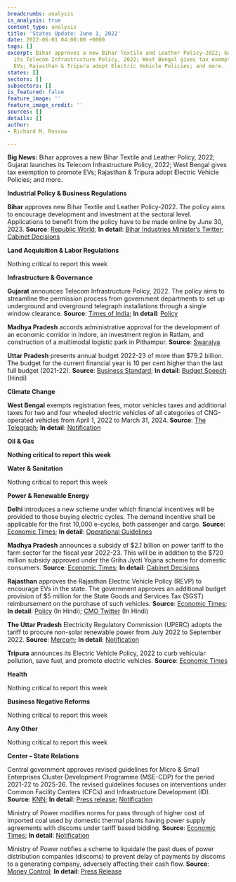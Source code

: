 ```yaml
---
breadcrumbs: analysis
is_analysis: true
content_type: analysis
title: 'States Update: June 1, 2022'
date: 2022-06-01 04:00:00 +0000
tags: []
excerpt: Bihar approves a new Bihar Textile and Leather Policy-2022; Gujarat launches
  its Telecom Infrastructure Policy, 2022; West Bengal gives tax exemption to promote
  EVs; Rajasthan & Tripura adopt Electric Vehicle Policies; and more.
states: []
sectors: []
subsectors: []
is_featured: false
feature_image: ''
feature_image_credit: ''
sources: []
details: []
author:
- Richard M. Rossow

---
```

**Big News:** Bihar approves a new Bihar Textile and Leather Policy, 2022; Gujarat launches its Telecom Infrastructure Policy, 2022; West Bengal gives tax exemption to promote EVs; Rajasthan & Tripura adopt Electric Vehicle Policies; and more.

**Industrial Policy & Business Regulations**

**Bihar** approves new Bihar Textile and Leather Policy-2022. The policy aims to encourage development and investment at the sectoral level. Applications to benefit from the policy have to be made online by June 30, 2023. **Source**: [Republic World](https://www.republicworld.com/india-news/general-news/bihar-govt-approves-of-new-textile-and-leather-policy.html); **In detail**: [Bihar Industries Minister’s Twitter](https://twitter.com/ShahnawazBJP/status/1529746524418084865); [Cabinet Decisions](https://state.bihar.gov.in/cache/10/Smart%20City/Old%20Cabinet%20Decisions/C26052022.pdf)

**Land Acquisition & Labor Regulations**

Nothing critical to report this week

**Infrastructure & Governance**

**Gujarat** announces Telecom Infrastructure Policy, 2022. The policy aims to streamline the permission process from government departments to set up underground and overground telegraph installations through a single window clearance. **Source**: [Times of India](https://timesofindia.indiatimes.com/city/ahmedabad/gujarat-now-single-window-clearance-for-telecom-infrastructure/articleshow/91845737.cms); **In detail**: [Policy](https://dst.gujarat.gov.in/Portal/Document/1_471_ROW%20POLICY%20OF%20GUJARAT%20STATE_25.05.2022.pdf)

**Madhya Pradesh** accords administrative approval for the development of an economic corridor in Indore, an investment region in Ratlam, and construction of a multimodal logistic park in Pithampur. **Source**: [Swarajya](https://swarajyamag.com/insta/mp-govt-approves-development-of-new-investment-region-economic-corridor-and-multi-modal-logistic-park-in-state)

**Uttar Pradesh** presents annual budget 2022-23 of more than $79.2 billion. The budget for the current financial year is 10 per cent higher than the last full budget (2021-22). **Source**: [Business Standard](https://www.business-standard.com/article/current-affairs/adityanath-2-0-presents-maiden-up-annual-budget-2022-23-of-rs-6-15-trn-122052600884_1.html); **In detail**: [Budget Speech](https://budget.up.nic.in/budgetbhashan/budgetbhashan_2022_2023.pdf) (Hindi)

**Climate Change**

**West Bengal** exempts registration fees, motor vehicles taxes and additional taxes for two and four wheeled electric vehicles of all categories of CNG-operated vehicles from April 1, 2022 to March 31, 2024. **Source**: [The Telegraph](https://www.telegraphindia.com/west-bengal/bengal-announces-exemption-of-registration-fees-motor-vehicle-and-additional-taxes/cid/1867175); **In detail**: [Notification](https://transport.wb.gov.in/wp-content/uploads/2022/05/1787-WT_DATE-25-06-2022.pdf)

**Oil & Gas**

**Nothing critical to report this week**

**Water & Sanitation**

Nothing critical to report this week

**Power & Renewable Energy**

**Delhi** introduces a new scheme under which financial incentives will be provided to those buying electric cycles. The demand incentive shall be applicable for the first 10,000 e-cycles, both passenger and cargo. **Source**: [Economic Times](https://energy.economictimes.indiatimes.com/news/power/delhi-govt-to-provide-incentive-to-buyers-of-electric-cycles/91800672); **In detail**: [Operational Guidelines](https://ev.delhi.gov.in/files/Operational%20Guideline%20for%20e-cycles.pdf)

**Madhya Pradesh** announces a subsidy of $2.1 billion on power tariff to the farm sector for the fiscal year 2022-23. This will be in addition to the $720 million subsidy approved under the Griha Jyoti Yojana scheme for domestic consumers. **Source**: [Economic Times](https://energy.economictimes.indiatimes.com/news/power/mp-cabinet-nod-for-rs-16000-crore-power-tariff-subsidy/91777473); **In detail**: [Cabinet Decisions](https://www.mpinfo.org/Home/CabinetDetails?newsid=220524S20&fontname=FontEnglish&LocID=32&pubdate=05/24/2022)

**Rajasthan** approves the Rajasthan Electric Vehicle Policy (REVP) to encourage EVs in the state. The government approves an additional budget provision of $5 million for the State Goods and Services Tax (SGST) reimbursement on the purchase of such vehicles. **Source**: [Economic Times](https://energy.economictimes.indiatimes.com/news/power/rajasthan-government-approves-ev-policy/91765703); **In detail**: [Policy](https://evreporter.com/wp-content/uploads/2021/07/RJ-EV-Policy.pdf) (In Hindi); [CMO Twitter](https://twitter.com/RajCMO/status/1529088603221114880) (In Hindi)

**The Uttar Pradesh** Electricity Regulatory Commission (UPERC) adopts the tariff to procure non-solar renewable power from July 2022 to September 2022. **Source**: [Mercom](https://mercomindia.com/uttar-pradesh-adopts-tariff-procuring-non-solar-power/); **In detail**: [Notification](https://www.uperc.org/App_File/1845-pdf517202252337PM.pdf)

**Tripura** announces its Electric Vehicle Policy, 2022 to curb vehicular pollution, save fuel, and promote electric vehicles. **Source**: [Economic Times](https://energy.economictimes.indiatimes.com/news/power/tripura-adopts-electric-vehicle-policy-to-promote-evs-curb-pollution/91800654)

**Health**

Nothing critical to report this week

**Business Negative Reforms**

Nothing critical to report this week

**Any Other**

Nothing critical to report this week

**Center – State Relations**

Central government approves revised guidelines for Micro & Small Enterprises Cluster Development Programme (MSE-CDP) for the period 2021-22 to 2025-26. The revised guidelines focuses on interventions under Common Facility Centers (CFCs) and Infrastructure Development (ID). **Source**: [KNN](https://knnindia.co.in/news/newsdetails/msme/centre-gives-nod-to-new-guidelines-for-msme-cluster-development-programme); **In detail**: [Press release](https://pib.gov.in/PressReleasePage.aspx?PRID=1828753); [Notification](http://www.dcmsme.gov.in/schemes/New-Guidelines.pdf)

Ministry of Power modifies norms for pass through of higher cost of imported coal used by domestic thermal plants having power supply agreements with discoms under tariff based bidding. **Source**: [Economic Times](https://energy.economictimes.indiatimes.com/news/coal/power-ministry-modifies-norms-for-pass-through-of-cost-of-imported-coal/91845569); **In detail**: [Notification](https://powermin.gov.in/sites/default/files/webform/notices/Direction_to_Gencos_having_Domestic_Coal_Based_plants_0.pdf)

Ministry of Power notifies a scheme to liquidate the past dues of power distribution companies (discoms) to prevent delay of payments by discoms to a generating company, adversely affecting their cash flow. **Source**: [Money Control](https://www.moneycontrol.com/news/business/economy/power-ministry-announces-new-scheme-for-discoms-to-pay-off-dues-industry-has-questions-over-financing-8576911.html); **In detail**: [Press Release](https://pib.gov.in/PressReleseDetail.aspx?PRID=1828243)